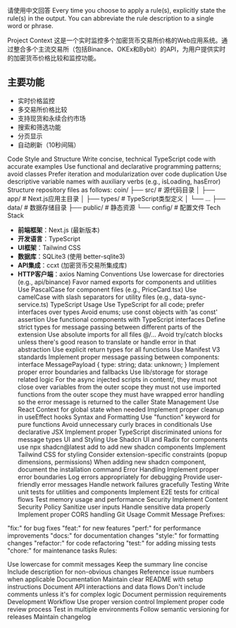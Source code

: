 请使用中文回答
Every time you choose to apply a rule(s), explicitly state the rule(s) in the output. You can abbreviate the rule description to a single word or phrase.

Project Context
这是一个实时监控多个加密货币交易所价格的Web应用系统。通过整合多个主流交易所（包括Binance、OKEx和Bybit）的API，为用户提供实时的加密货币价格比较和监控功能。

## 主要功能
- 实时价格监控
- 多交易所价格比较
- 支持现货和永续合约市场
- 搜索和筛选功能
- 分页显示
- 自动刷新（10秒间隔）

Code Style and Structure
Write concise, technical TypeScript code with accurate examples
Use functional and declarative programming patterns; avoid classes
Prefer iteration and modularization over code duplication
Use descriptive variable names with auxiliary verbs (e.g., isLoading, hasError)
Structure repository files as follows:
coin/
├── src/                # 源代码目录
│   ├── app/           # Next.js应用主目录
│   ├── types/         # TypeScript类型定义
│   └── ...
├── data/              # 数据存储目录
├── public/            # 静态资源
└── config/            # 配置文件
Tech Stack
- **前端框架**：Next.js (最新版本)
- **开发语言**：TypeScript
- **UI框架**：Tailwind CSS
- **数据库**：SQLite3 (使用 better-sqlite3)
- **API集成**：ccxt (加密货币交易所集成库)
- **HTTP客户端**：axios
Naming Conventions
Use lowercase  for directories (e.g., api/binance)
Favor named exports for components and utilities
Use PascalCase for component files (e.g., PriceCard.tsx)
Use camelCase with slash separators for utility files (e.g., data-sync-service.ts)
TypeScript Usage
Use TypeScript for all code; prefer interfaces over types
Avoid enums; use const objects with 'as const' assertion
Use functional components with TypeScript interfaces
Define strict types for message passing between different parts of the extension
Use absolute imports for all files @/...
Avoid try/catch blocks unless there's good reason to translate or handle error in that abstraction
Use explicit return types for all functions
Use Manifest V3 standards
Implement proper message passing between components:
interface MessagePayload {
  type: string;
  data: unknown;
}
Implement proper error boundaries and fallbacks
Use lib/storage for storage related logic
For the async injected scripts in content/,
they must not close over variables from the outer scope
they must not use imported functions from the outer scope
they must have wrapped error handling so the error message is returned to the caller
State Management
Use React Context for global state when needed
Implement proper cleanup in useEffect hooks
Syntax and Formatting
Use "function" keyword for pure functions
Avoid unnecessary curly braces in conditionals
Use declarative JSX
Implement proper TypeScript discriminated unions for message types
UI and Styling
Use Shadcn UI and Radix for components
use npx shadcn@latest add <component-name> to add new shadcn components
Implement Tailwind CSS for styling
Consider extension-specific constraints (popup dimensions, permissions)
When adding new shadcn component, document the installation command
Error Handling
Implement proper error boundaries
Log errors appropriately for debugging
Provide user-friendly error messages
Handle network failures gracefully
Testing
Write unit tests for utilities and components
Implement E2E tests for critical flows
Test memory usage and performance
Security
Implement Content Security Policy
Sanitize user inputs
Handle sensitive data properly
Implement proper CORS handling
Git Usage
Commit Message Prefixes:

"fix:" for bug fixes
"feat:" for new features
"perf:" for performance improvements
"docs:" for documentation changes
"style:" for formatting changes
"refactor:" for code refactoring
"test:" for adding missing tests
"chore:" for maintenance tasks
Rules:

Use lowercase for commit messages
Keep the summary line concise
Include description for non-obvious changes
Reference issue numbers when applicable
Documentation
Maintain clear README with setup instructions
Document API interactions and data flows
Don't include comments unless it's for complex logic
Document permission requirements
Development Workflow
Use proper version control
Implement proper code review process
Test in multiple environments
Follow semantic versioning for releases
Maintain changelog